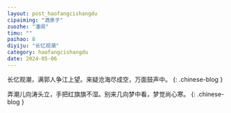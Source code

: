 ```yaml
---
layout: post_haofangcishangdu
cipaiming: "酒泉子"
zuozhe: "潘阆"
timu: ""
paihao: 8
diyiju: "长忆观潮"
category: haofangcishangdu
date: 2024-05-06
---
```


长忆观潮，满郭人争江上望。来疑沧海尽成空，万面鼓声中。
{: .chinese-blog }

弄潮儿向涛头立，手把红旗旗不湿。别来几向梦中看，梦觉尚心寒。
{: .chinese-blog }